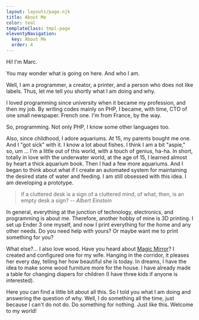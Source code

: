 ```yaml
---
layout: layouts/page.njk
title: About Me
color: teal
templateClass: tmpl-page
eleventyNavigation:
  key: About Me
  order: 4
---
```


Hi! I'm Marc.

You may wonder what is going on here. And who I am.

Well, I am a programmer, a creator, a printer, and a person who does not like labels. Thus, let me tell you shortly what I am doing and why.

I loved programming since university when it became my profession, and then my job. By writing codes mainly on PHP, I became, with time, CTO of one small newspaper. French one. I'm from France, by the way.

So, programming. Not only PHP, I know some other languages ​​too.

Also, since childhood, I adore aquariums. At 15, my parents bought me one. And I "got sick" with it. I know a lot about fishes. I think I am a bit "aspie," so, um ... I'm a little out of this world, with a touch of genius, ha-ha. In short, totally in love with the underwater world, at the age of 15, I learned almost by heart a thick aquarium book. Then I had a few more aquariums. And I began to think about what if I create an automated system for maintaining the desired state of water and feeding. I am still obsessed with this idea. I am developing a prototype.

> if a cluttered desk is a sign of a cluttered mind, of what, then, is an empty desk a sign?
> -- <cite>Albert Einstein</cite>

In general, everything at the junction of technology, electronics, and programming is about me. Therefore, another hobby of mine is 3D printing. I set up Ender 3 one myself, and now I print everything for the home and any other needs. Do you need help with yours? Or maybe want me to print something for you?

What else?... I also love wood. Have you heard about [Magic Mirror](https://magicmirror.builders/)? I created and configured one for my wife. Hanging in the corridor, it pleases her every day, telling her how beautiful she is today. In dreams, I have the idea to make some wood furniture more for the house. I have already made a table for changing diapers for children (I have three kids if anyone is interested).

Here you can find a little bit about all this. So I told you what I am doing and answering the question of why. Well, I do something all the time, just because I can't do not do. Do something for nothing. Just like this. Welcome to my world!

